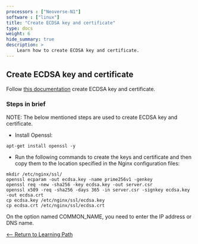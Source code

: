 ```yaml
---
processors : ["Neoverse-N1"]
software : ["linux"]
title: "Create ECDSA key and certificate"
type: docs
weight: 6
hide_summary: true
description: >
    Learn how to create ECDSA key and certificate.
---
```


## Create ECDSA key and certificate

Follow [this documentation](https://www.arm.com/-/media/global/solutions/infrastructure/NGINX_A1%20whitepaper.pdf) create ECDSA key and certificate.

### Steps in brief

NOTE: The below mentioned steps are used to create ECDSA key and certificate.

* Install Openssl:

```console
apt-get install openssl -y
```

* Run the following commands to create the keys and certificate and then copy them to the location specified in the Nginx configuration files:

```console
mkdir /etc/nginx/ssl/
openssl ecparam -out ecdsa.key -name prime256v1 -genkey
openssl req -new -sha256 -key ecdsa.key -out server.csr
openssl x509 -req -sha256 -days 365 -in server.csr -signkey ecdsa.key -out ecdsa.crt
cp ecdsa.key /etc/nginx/ssl/ecdsa.key
cp ecdsa.crt /etc/nginx/ssl/ecdsa.crt
```
On the option named COMMON_NAME, you need to enter the IP address or DNS name.

[<-- Return to Learning Path](/content/en/cloud/nginx/#sections)
